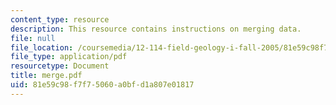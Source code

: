 ```yaml
---
content_type: resource
description: This resource contains instructions on merging data.
file: null
file_location: /coursemedia/12-114-field-geology-i-fall-2005/81e59c98f7f75060a0bfd1a807e01817_merge.pdf
file_type: application/pdf
resourcetype: Document
title: merge.pdf
uid: 81e59c98-f7f7-5060-a0bf-d1a807e01817
---
```

